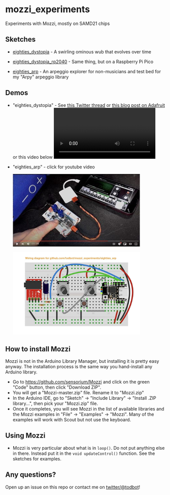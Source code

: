 # mozzi_experiments

Experiments with Mozzi, mostly on SAMD21 chips

## Sketches

* [eighties_dystopia](eighties_dystopia/eighties_dystopia.ino) - A swirling ominous wub that evolves over time

* [eighties_dystopia_rp2040](eighties_dystopia_rp2040/eighties_dystopia_rp2040.ino) - Same thing, but on a Raspberry Pi Pico

* [eighties_arp](eighties_arp/eighties_arp.ino) - An arpeggio explorer for non-musicians and test bed for my "Arpy" arpeggio library

## Demos

* "eighties_dystopia" - See [this Twitter thread](https://twitter.com/todbot/status/1475970495400923137) or
  [this blog post on Adafruit](https://blog.adafruit.com/2021/12/29/make-your-own-80s-dystopian-music-soundtrack-qtpy-arduino-todbot/) 
  or this video below
  <video width="320" controls src="https://user-images.githubusercontent.com/274093/147687238-b004583b-c28a-47b1-984b-539541b77f9c.mp4"></video>


* "eighties_arp" - click for youtube video

  [![youtube link](eighties_arp/eighties_arp_screenshot.jpg) ](https://www.youtube.com/watch?v=Ql72YoCJ8-8)

  <a href="eighties_arp/eighties_arp_wiring.jpg"><img src="eighties_arp/eighties_arp_wiring.jpg" alt="wiring" width="400"/></a>



## How to install Mozzi

Mozzi is not in the Arduino Library Manager, but installing it is pretty easy anyway.
The installation process is the same way you hand-install any Arduino library.

- Go to https://github.com/sensorium/Mozzi and click on the green "Code" button,
then click "Download ZIP".
- You will get a "Mozzi-master.zip" file. Rename it to "Mozzi.zip"
- In the Arduino IDE, go to "Sketch" -> "Include Library" -> "Install .ZIP library...", then pick your "Mozzi.zip" file.
- Once it completes, you will see Mozzi in the list of available libraries and the Mozzi examples
in "File" -> "Examples" -> "Mozzi".  Many of the examples will work with Scout but not use the keyboard.


## Using Mozzi

- Mozzi is very particular about what is in `loop()`. Do not put anything else in there.
  Instead put it in the `void updateControl()` function. See the sketches for examples.


## Any questions?

Open up an issue on this repo or contact me on [twitter/@todbot](https://twitter.com/todbot)!
